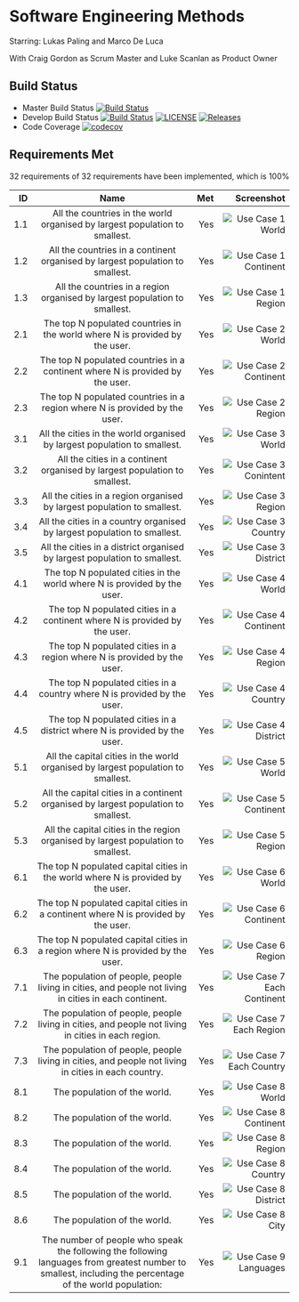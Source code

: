 # Software Engineering Methods

Starring: Lukas Paling and Marco De Luca

With Craig Gordon as Scrum Master and Luke Scanlan as Product Owner

Build Status
-
- Master Build Status
  [![Build Status](https://travis-ci.com/Craig180885-napier/group-project.svg?branch=master)](https://travis-ci.com/Craig180885-napier/Group-Project)
- Develop Build Status
  [![Build Status](https://travis-ci.com/Craig180885-napier/group-project.svg?branch=develop)](https://travis-ci.com/Craig180885-napier/Group-Project)
  [![LICENSE](https://img.shields.io/github/license/Craig180885-napier/group-project.svg)](https://github.com/Craig180885-napier/group-project/blob/master/LICENSE)
  [![Releases](https://img.shields.io/github/release/Craig180885-napier/group-project/all.svg)](https://github.com/Craig180885-napier/group-project/releases)
- Code Coverage
  [![codecov](https://codecov.io/gh/Craig180885-napier/Group-Project/branch/master/graph/badge.svg?token=XBP764GI1F)](https://codecov.io/gh/Craig180885-napier/Group-Project)
  
## Requirements Met

32 requirements of 32 requirements have been implemented, which is 100%

| ID  |                                                  Name                                                  |  Met  |                   Screenshot                  |
|----:|:------------------------------------------------------------------------------------------------------:|------:|----------------------------------------------:|
| 1.1 |  All the countries in the world organised by largest population to smallest.                           |  Yes  |![Use Case 1 World](Screenshots/UseCase1.1)    |        
| 1.2 |  All the countries in a continent organised by largest population to smallest.                         |  Yes  |![Use Case 1 Continent](Screenshots/UseCase1.2)|                           |
| 1.3 |  All the countries in a region organised by largest population to smallest.                            |  Yes  |![Use Case 1 Region](Screenshots/UseCase1.3)   |
| 2.1 |  The top N populated countries in the world where N is provided by the user.                           |  Yes  |![Use Case 2 World](Screenshots/UseCase2.1)    |
| 2.2 |  The top N populated countries in a continent where N is provided by the user.                         |  Yes  |![Use Case 2 Continent](Screenshots/UseCase2.2)|
| 2.3 |  The top N populated countries in a region where N is provided by the user.                            |  Yes  |![Use Case 2 Region](Screenshots/UseCase2.3)   |
| 3.1 |  All the cities in the world organised by largest population to smallest.                              |  Yes  |![Use Case 3 World](Screenshots/UseCase3.1)    |
| 3.2 |  All the cities in a continent organised by largest population to smallest.                            |  Yes  |![Use Case 3 Conintent](Screenshots/UseCase3.2)|
| 3.3 |  All the cities in a region organised by largest population to smallest.                               |  Yes  |![Use Case 3 Region](Screenshots/UseCase3.3)   |
| 3.4 |  All the cities in a country organised by largest population to smallest.                              |  Yes  |![Use Case 3 Country](Screenshots/UseCase3.4)  |
| 3.5 |  All the cities in a district organised by largest population to smallest.                             |  Yes  |![Use Case 3 District](Screenshots/UseCase3.5) |
| 4.1 |  The top N populated cities in the world where N is provided by the user.                              |  Yes  |![Use Case 4 World](Screenshots/UseCase4.1)    |
| 4.2 |  The top N populated cities in a continent where N is provided by the user.                            |  Yes  |![Use Case 4 Continent](Screenshots/UseCase4.2)|
| 4.3 |  The top N populated cities in a region where N is provided by the user.                               |  Yes  |![Use Case 4 Region](Screenshots/UseCase4.3)        |
| 4.4 |  The top N populated cities in a country where N is provided by the user.                              |  Yes  |![Use Case 4 Country](Screenshots/UseCase4.4)       |
| 4.5 |  The top N populated cities in a district where N is provided by the user.                             |  Yes  |![Use Case 4 District](Screenshots/UseCase4.5)      |
| 5.1 |  All the capital cities in the world organised by largest population to smallest.                      |  Yes  |![Use Case 5 World](Screenshots/UseCase5.1)         |
| 5.2 |  All the capital cities in a continent organised by largest population to smallest.                    |  Yes  |![Use Case 5 Continent](Screenshots/UseCase5.2)     |
| 5.3 |  All the capital cities in the region organised by largest population to smallest.                     |  Yes  |![Use Case 5 Region](Screenshots/UseCase5.3)        |
| 6.1 |  The top N populated capital cities in the world where N is provided by the user.                      |  Yes  |![Use Case 6 World](Screenshots/UseCase6.1)         |
| 6.2 |  The top N populated capital cities in a continent where N is provided by the user.                    |  Yes  |![Use Case 6 Continent](Screenshots/UseCase6.2)     |
| 6.3 |  The top N populated capital cities in a region where N is provided by the user.                       |  Yes  |![Use Case 6 Region](Screenshots/UseCase6.3)        |
| 7.1 |  The population of people, people living in cities, and people not living in cities in each continent. |  Yes  |![Use Case 7 Each Continent](Screenshots/UseCase7.1)|
| 7.2 |  The population of people, people living in cities, and people not living in cities in each region.    |  Yes  |![Use Case 7 Each Region](Screenshots/UseCase7.2)   |
| 7.3 |  The population of people, people living in cities, and people not living in cities in each country.   |  Yes  |![Use Case 7 Each Country](Screenshots/UseCase7.3)  |
| 8.1 |  The population of the world.                                                                          |  Yes  |![Use Case 8 World](Screenshots/UseCase8.1)         |
| 8.2 |  The population of the world.                                                                          |  Yes  |![Use Case 8 Continent](Screenshots/UseCase8.2)     |
| 8.3 |  The population of the world.                                                                          |  Yes  |![Use Case 8 Region](Screenshots/UseCase8.3)        |
| 8.4 |  The population of the world.                                                                          |  Yes  |![Use Case 8 Country](Screenshots/UseCase8.4)       |
| 8.5 |  The population of the world.                                                                          |  Yes  |![Use Case 8 District](Screenshots/UseCase8.5)      |
| 8.6 |  The population of the world.                                                                          |  Yes  |![Use Case 8 City](Screenshots/UseCase8.6)          |
| 9.1 |  The number of people who speak the following the following languages from greatest number to smallest, including the percentage of the world population:     |  Yes  |![Use Case 9 Languages](Screenshots/UseCase9.1) |
